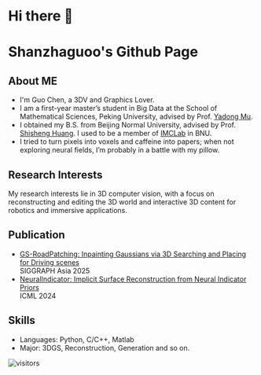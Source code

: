 # Hi there 👋
# Shanzhaguoo's Github Page

## About ME
- I'm Guo Chen, a 3DV and Graphics Lover. 
- I am a first-year master’s student in Big Data at the School of Mathematical Sciences, Peking University, advised by Prof. [Yadong Mu](http://www.muyadong.com/).
- I obtained my B.S. from Beijing Normal University, advised by Prof. [Shisheng Huang](https://shishenghuang.github.io/index/). I used to be a member of [IMCLab](https://vmcl.bnu.edu.cn/index.html) in BNU.
- I tried to turn pixels into voxels and caffeine into papers; when not exploring neural fields, I’m probably in a battle with my pillow.

## Research Interests
My research interests lie in 3D computer vision, with a focus on reconstructing and editing the 3D world and interactive 3D content for robotics and immersive applications.

## Publication
- [GS-RoadPatching: Inpainting Gaussians via 3D Searching and Placing for Driving scenes](https://shanzhaguoo.github.io/GS-RoadPatching/)  
  SIGGRAPH Asia 2025 
- [NeuralIndicator: Implicit Surface Reconstruction from Neural Indicator Priors](https://openreview.net/pdf?id=7ckuC9C2FZ)  
  ICML 2024 

## Skills
- Languages: Python, C/C++, Matlab
- Major: 3DGS, Reconstruction, Generation and so on.

<!-- ## Stats -->

<!-- <a href="https://github.com/Shanzhaguoo">
  <img align="center" src="https://github-readme-stats.vercel.app/api?username=Shanzhaguoo&show_icons=true&line_height=27&count_private=true&title_color=6aa6f8" alt="Guo Chen's GitHub Stats" /></a> -->

![visitors](https://visitor-badge.laobi.icu/badge?page_id=Shanzhaguoo)



